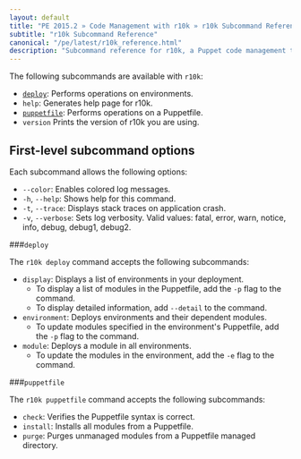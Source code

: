 ```yaml
---
layout: default
title: "PE 2015.2 » Code Management with r10k » r10k Subcommand Reference"
subtitle: "r10k Subcommand Reference"
canonical: "/pe/latest/r10k_reference.html"
description: "Subcommand reference for r10k, a Puppet code management tool."
---
```


[environ_dir]: /puppet/latest/reference/environments_configuring.html
[r10kindex]: ./r10k.md
[install_prep]: ./r10k_install_prep.html
[config_answers]: ./r10k_config_answers.html
[config_console]: ./r10k_config_console.html
[puppetfile]: ./r10k_puppetfile.html
[run]: ./r10k_run.html
[puppetfile_running]: ./r10k_puppetfile.html#running-puppetfile-commands

The following subcommands are available with `r10k`:

* [`deploy`](#deploy): Performs operations on environments.
* `help`: Generates help page for r10k.
* [`puppetfile`](#puppetfile): Performs operations on a Puppetfile.
* `version` Prints the version of r10k you are using.

## First-level subcommand options

Each subcommand allows the following options:

* `--color`: Enables colored log messages.
* `-h`, `--help`: Shows help for this command.
* `-t`, `--trace`: Displays stack traces on application crash.
* `-v`, `--verbose`: Sets log verbosity. Valid values: fatal, error, warn, notice, info, debug, debug1, debug2.


###`deploy`

The `r10k deploy` command accepts the following subcommands:

* `display`: Displays a list of environments in your deployment.
  * To display a list of modules in the Puppetfile, add the `-p` flag to the command.
  * To display detailed information, add `--detail` to the command.
* `environment`: Deploys environments and their dependent modules.
  * To update modules specified in the environment's Puppetfile, add the `-p` flag to the command.
* `module`: Deploys a module in all environments.
  * To update the modules in the environment, add the `-e` flag to the command.

###`puppetfile`

The `r10k puppetfile` command accepts the following subcommands:

* `check`: Verifies the Puppetfile syntax is correct.
* `install`: Installs all modules from a Puppetfile.
* `purge`: Purges unmanaged modules from a Puppetfile managed directory.
